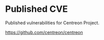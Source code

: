 # Published CVE

Published vulnerabilities for Centreon Project.


https://github.com/centreon/centreon
